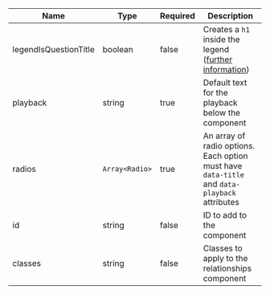 | Name                  | Type           | Required | Description                                                                                                 |
| --------------------- | -------------- | -------- | ----------------------------------------------------------------------------------------------------------- |
| legendIsQuestionTitle | boolean        | false    | Creates a `h1` inside the legend ([further information](/components/fieldset#legend-as-pagequestion-title)) |
| playback              | string         | true     | Default text for the playback below the component                                                           |
| radios                | `Array<Radio>` | true     | An array of radio options. Each option must have `data-title` and `data-playback` attributes                |
| id                    | string         | false    | ID to add to the component                                                                                  |
| classes               | string         | false    | Classes to apply to the relationships component                                                             |
